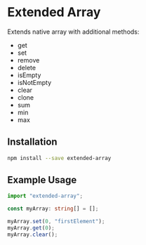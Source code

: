 # Extended Array

Extends native array with additional methods:

-   get
-   set
-   remove
-   delete
-   isEmpty
-   isNotEmpty
-   clear
-   clone
-   sum
-   min
-   max

## Installation

```bash
npm install --save extended-array
```

## Example Usage

```typescript
import "extended-array";

const myArray: string[] = [];

myArray.set(0, "firstElement");
myArray.get(0);
myArray.clear();
```
